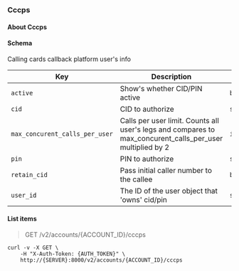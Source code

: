 ### Cccps

#### About Cccps

#### Schema

Calling cards callback platform user's info

Key | Description | Type | Default | Required
--- | ----------- | ---- | ------- | --------
`active` | Show's whether CID/PIN active | `boolean` | `false` | `false`
`cid` | CID to authorize | `string` |   | `false`
`max_concurent_calls_per_user` | Calls per user limit. Counts all user's legs and compares to max_concurent_calls_per_user multiplied by 2 | `integer` |   | `false`
`pin` | PIN to authorize | `string` |   | `false`
`retain_cid` | Pass initial caller number to the callee | `boolean` |   | `false`
`user_id` | The ID of the user object that 'owns' cid/pin | `string(32)` |   | `false`




#### List items

> GET /v2/accounts/{ACCOUNT_ID}/cccps

```shell
curl -v -X GET \
    -H "X-Auth-Token: {AUTH_TOKEN}" \
    http://{SERVER}:8000/v2/accounts/{ACCOUNT_ID}/cccps
```
